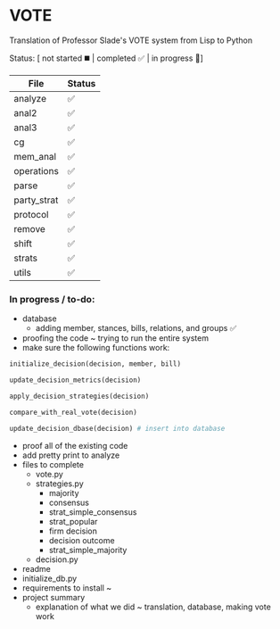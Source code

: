 # VOTE
Translation of Professor Slade's VOTE system from Lisp to Python

Status: [ not started :black_medium_square: | completed :white_check_mark: | in progress :speech_balloon:]

| File | Status |
|------|--------|
|analyze|:white_check_mark:|
|anal2|:white_check_mark:|
|anal3|:white_check_mark:|
|cg|:white_check_mark:|
|mem_anal|:white_check_mark:|
|operations|:white_check_mark:|
|parse|:white_check_mark:|
|party_strat|:white_check_mark:|
|protocol|:white_check_mark:|
|remove|:white_check_mark:|
|shift|:white_check_mark:|
|strats|:white_check_mark:|
|utils|:white_check_mark:|

### In progress / to-do:

- database
  - adding member, stances, bills, relations, and groups :white_check_mark:
- proofing the code ~ trying to run the entire system
- make sure the following functions work:

```python
initialize_decision(decision, member, bill)

update_decision_metrics(decision)

apply_decision_strategies(decision)

compare_with_real_vote(decision)

update_decision_dbase(decision) # insert into database
```

- proof all of the existing code
- add pretty print to analyze
- files to complete
  - vote.py
  - strategies.py
     - majority
     - consensus
     - strat_simple_consensus
     - strat_popular
     - firm decision
     - decision outcome
     - strat_simple_majority
  - decision.py
- readme
- initialize_db.py
- requirements to install ~
- project summary
  - explanation of what we did ~ translation, database, making vote work
